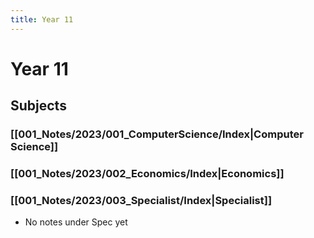 ```yaml
---
title: Year 11
---
```

# Year 11
## Subjects

### [[001_Notes/2023/001_ComputerScience/Index|Computer Science]]
### [[001_Notes/2023/002_Economics/Index|Economics]]
### [[001_Notes/2023/003_Specialist/Index|Specialist]]
- No notes under Spec yet
